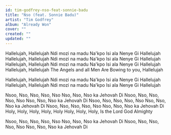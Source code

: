 ```yaml
---
id: tim-godfrey-nso-feat-sonnie-badu
title: "Nso (feat. Sonnie Badu)"
artist: "Tim Godfrey"
album: "Already Won"
cover: ""
created: ""
updated: ""
---
```


Hallelujah, Hallelujah
Ndi mozi na madu
Na'kpo Isi ala Nenye Gi
Hallelujah
Hallelujah, Hallelujah
Ndi mozi na madu
Na'kpo Isi ala Nenye Gi
Hallelujah
Hallelujah, Hallelujah
Ndi mozi na madu
Na'kpo Isi ala Nenye Gi
Hallelujah
Hallelujah, Hallelujah
The Angels and all Men
Are Bowing to you, Hallelujah

Hallelujah, Hallelujah
Ndi mozi na madu
Na'kpo Isi ala Nenye Gi
Hallelujah
Hallelujah, Hallelujah
Ndi mozi na madu
Na'kpo Isi ala Nenye Gi
Hallelujah

Nsoo, Nso, Nso, Nso, Nso
Nso, Nso, Nso ka Jehovah Di
Nsoo, Nso, Nso, Nso, Nso
Nso, Nso, Nso ka Jehovah Di
Nsoo, Nso, Nso, Nso, Nso
Nso, Nso, Nso ka Jehovah Di
Nsoo, Nso, Nso, Nso, Nso
Nso, Nso, Nso ka Jehovah Di
Holy, Holy, Holy, Holy, Holy
Holy, Holy, Holy,
Is the Lord God Almighty

Nsoo, Nso, Nso, Nso, Nso
Nso, Nso, Nso ka Jehovah Di
Nsoo, Nso, Nso, Nso, Nso
Nso, Nso, Nso ka Jehovah Di